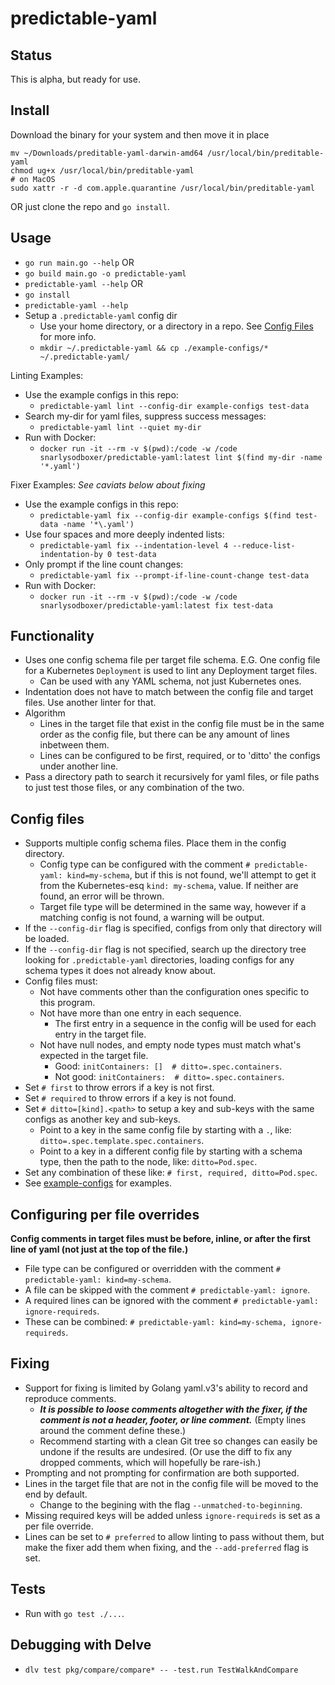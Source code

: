 # predictable-yaml

## Status
This is alpha, but ready for use.

## Install
Download the binary for your system and then move it in place
```shell
mv ~/Downloads/preditable-yaml-darwin-amd64 /usr/local/bin/preditable-yaml
chmod ug+x /usr/local/bin/preditable-yaml
# on MacOS
sudo xattr -r -d com.apple.quarantine /usr/local/bin/preditable-yaml
```
OR just clone the repo and `go install`.

## Usage
* `go run main.go --help` OR
* `go build main.go -o predictable-yaml`
* `predictable-yaml --help` OR
* `go install`
* `predictable-yaml --help`
* Setup a `.predictable-yaml` config dir
    * Use your home directory, or a directory in a repo. See [Config Files](#config-files) for more info.
    * `mkdir ~/.predictable-yaml && cp ./example-configs/* ~/.predictable-yaml/`

Linting Examples:
* Use the example configs in this repo:
    * `predictable-yaml lint --config-dir example-configs test-data`
* Search my-dir for yaml files, suppress success messages:
    * `predictable-yaml lint --quiet my-dir`
* Run with Docker:
    * `docker run -it --rm -v $(pwd):/code -w /code snarlysodboxer/predictable-yaml:latest lint $(find my-dir -name '*.yaml')`

Fixer Examples:
_See caviats below about fixing_
* Use the example configs in this repo:
    * `predictable-yaml fix --config-dir example-configs $(find test-data -name '*\.yaml')`
* Use four spaces and more deeply indented lists:
    * `predictable-yaml fix --indentation-level 4 --reduce-list-indentation-by 0 test-data`
* Only prompt if the line count changes:
    * `predictable-yaml fix --prompt-if-line-count-change test-data`
* Run with Docker:
    * `docker run -it --rm -v $(pwd):/code -w /code snarlysodboxer/predictable-yaml:latest fix test-data`

## Functionality
* Uses one config schema file per target file schema. E.G. One config file for a Kubernetes `Deployment` is used to lint any Deployment target files.
    * Can be used with any YAML schema, not just Kubernetes ones.
* Indentation does not have to match between the config file and target files. Use another linter for that.
* Algorithm
    * Lines in the target file that exist in the config file must be in the same order as the config file, but there can be any amount of lines inbetween them.
    * Lines can be configured to be first, required, or to 'ditto' the configs under another line.
* Pass a directory path to search it recursively for yaml files, or file paths to just test those files, or any combination of the two.

## Config files
* Supports multiple config schema files. Place them in the config directory.
    * Config type can be configured with the comment `# predictable-yaml: kind=my-schema`, but if this is not found, we'll attempt to get it from the Kubernetes-esq `kind: my-schema`, value. If neither are found, an error will be thrown.
    * Target file type will be determined in the same way, however if a matching config is not found, a warning will be output.
* If the `--config-dir` flag is specified, configs from only that directory will be loaded.
* If the `--config-dir` flag is not specified, search up the directory tree looking for `.predictable-yaml` directories, loading configs for any schema types it does not already know about.
* Config files must:
    * Not have comments other than the configuration ones specific to this program.
    * Not have more than one entry in each sequence.
        * The first entry in a sequence in the config will be used for each entry in the target file.
    * Not have null nodes, and empty node types must match what's expected in the target file.
        * Good: `initContainers: []  # ditto=.spec.containers`.
        * Not good: `initContainers:  # ditto=.spec.containers`.
* Set `# first` to throw errors if a key is not first.
* Set `# required` to throw errors if a key is not found.
* Set `# ditto=[kind].<path>` to setup a key and sub-keys with the same configs as another key and sub-keys.
    * Point to a key in the same config file by starting with a `.`, like: `ditto=.spec.template.spec.containers`.
    * Point to a key in a different config file by starting with a schema type, then the path to the node, like: `ditto=Pod.spec`.
* Set any combination of these like: `# first, required, ditto=Pod.spec`.
* See [example-configs](./example-configs) for examples.

## Configuring per file overrides
__Config comments in target files must be before, inline, or after the first line of yaml (not just at the top of the file.)__
* File type can be configured or overridden with the comment `# predictable-yaml: kind=my-schema`.
* A file can be skipped with the comment `# predictable-yaml: ignore`.
* A required lines can be ignored with the comment `# predictable-yaml: ignore-requireds`.
* These can be combined: `# predictable-yaml: kind=my-schema, ignore-requireds`.

## Fixing
* Support for fixing is limited by Golang yaml.v3's ability to record and reproduce comments.
    * __*It is possible to loose comments altogether with the fixer, if the comment is not a header, footer, or line comment.*__ (Empty lines around the comment define these.)
    * Recommend starting with a clean Git tree so changes can easily be undone if the results are undesired. (Or use the diff to fix any dropped comments, which will hopefully be rare-ish.)
* Prompting and not prompting for confirmation are both supported.
* Lines in the target file that are not in the config file will be moved to the end by default.
    * Change to the begining with the flag `--unmatched-to-beginning`.
* Missing required keys will be added unless `ignore-requireds` is set as a per file override.
* Lines can be set to `# preferred` to allow linting to pass without them, but make the fixer add them when fixing, and the `--add-preferred` flag is set.

## Tests
* Run with `go test ./...`.

## Debugging with Delve
* `dlv test pkg/compare/compare* -- -test.run TestWalkAndCompare`
